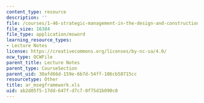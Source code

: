 ```yaml
---
content_type: resource
description: ''
file: /courses/1-46-strategic-management-in-the-design-and-construction-value-chain-fall-2003/ab2d05f517dd647fd7c70f75d1b090c0_ar_msegframework.xls
file_size: 16384
file_type: application/msword
learning_resource_types:
- Lecture Notes
license: https://creativecommons.org/licenses/by-nc-sa/4.0/
ocw_type: OCWFile
parent_title: Lecture Notes
parent_type: CourseSection
parent_uid: 30afd66d-159e-6b7d-54ff-106cb58715cc
resourcetype: Other
title: ar_msegframework.xls
uid: ab2d05f5-17dd-647f-d7c7-0f75d1b090c0
---
```

